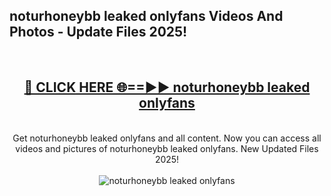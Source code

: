 <h2>noturhoneybb leaked onlyfans Videos And Photos - Update Files 2025!</h2>
<br>
<div align="center">
<h2><a href="https://top-ai-tools.click/QrbHav" rel="nofollow">🔴 CLICK HERE 🌐==►► noturhoneybb leaked onlyfans</a></h2>
<br>
Get noturhoneybb leaked onlyfans and all content. Now you can access all videos and pictures of noturhoneybb leaked onlyfans. New Updated Files 2025!
<br>
<br>
<a href="https://top-ai-tools.click/QrbHav" rel="nofollow" data-target="animated-image.originalLink"><img src="https://i.ibb.co.com/WyWwxjT/player-gif2.gif" alt="noturhoneybb leaked onlyfans" style="max-width: 100%; display: inline-block;" data-target="animated-image.originalImage"></a>
</div>
<br>
